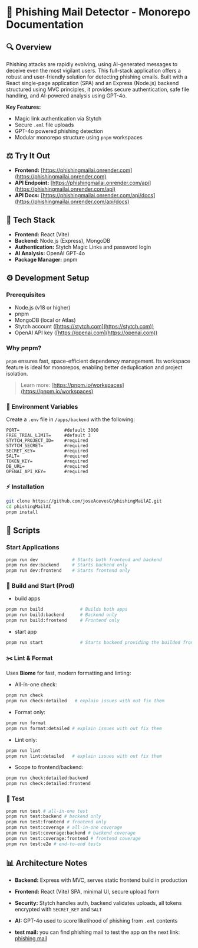 # 📱 Phishing Mail Detector - Monorepo Documentation

## 🔍 Overview

Phishing attacks are rapidly evolving, using AI-generated messages to deceive even the most vigilant users. This full-stack application offers a robust and user-friendly solution for detecting phishing emails. Built with a React single-page application (SPA) and an Express (Node.js) backend structured using MVC principles, it provides secure authentication, safe file handling, and AI-powered analysis using GPT-4o.

**Key Features:**

- Magic link authentication via Stytch
- Secure `.eml` file uploads
- GPT-4o powered phishing detection
- Modular monorepo structure using `pnpm` workspaces

## ⚖️ Try It Out

- **Frontend:** [https://phishingmailai.onrender.com](https://phishingmailai.onrender.com)
- **API Endpoint:** [https://phishingmailai.onrender.com/api](https://phishingmailai.onrender.com/api)
- **API Docs:** [https://phishingmailai.onrender.com/api/docs](https://phishingmailai.onrender.com/api/docs)

## 🚀 Tech Stack

- **Frontend:** React (Vite)
- **Backend:** Node.js (Express), MongoDB
- **Authentication:** Stytch Magic Links and password login
- **AI Analysis:** OpenAI GPT-4o
- **Package Manager:** pnpm

## ⚙️ Development Setup

### Prerequisites

- Node.js (v18 or higher)
- pnpm
- MongoDB (local or Atlas)
- Stytch account ([https://stytch.com](https://stytch.com))
- OpenAI API key ([https://openai.com](https://openai.com))

### Why pnpm?

`pnpm` ensures fast, space-efficient dependency management. Its workspace feature is ideal for monorepos, enabling better deduplication and project isolation.

> Learn more: [https://pnpm.io/workspaces](https://pnpm.io/workspaces)

### 📂 Environment Variables

Create a `.env` file in `/apps/backend` with the following:

```
PORT=                 #default 3000
FREE_TRIAL_LIMIT=     #default 3
STYTCH_PROJECT_ID=    #required
STYTCH_SECRET=        #required
SECRET_KEY=           #required
SALT=                 #required
TOKEN_KEY=            #required
DB_URL=               #required
OPENAI_API_KEY=       #required
```

### ⚡ Installation

```bash
git clone https://github.com/joseAcevesG/phishingMailAI.git
cd phishingMailAI
pnpm install
```

## 🚪 Scripts

### Start Applications

```bash
pnpm run dev             # Starts both frontend and backend
pnpm run dev:backend     # Starts backend only
pnpm run dev:frontend    # Starts frontend only
```

### 🔧 Build and Start (Prod)

- build apps

```bash
pnpm run build              # Builds both apps
pnpm run build:backend      # Backend only
pnpm run build:frontend     # Frontend only
```

- start app

```bash
pnpm run start              # Starts backend providing the builded frontend
```

### ✂️ Lint & Format

Uses **Biome** for fast, modern formatting and linting:

- All-in-one check:

```bash
pnpm run check
pnpm run check:detailed   # explain issues with out fix them
```

- Format only:

```bash
pnpm run format
pnpm run format:detailed # explain issues with out fix them
```

- Lint only:

```bash
pnpm run lint
pnpm run lint:detailed   # explain issues with out fix them
```

- Scope to frontend/backend:

```bash
pnpm run check:detailed:backend
pnpm run check:detailed:frontend
```

### 🧪 Test

```bash
pnpm run test # all-in-one test
pnpm run test:backend # backend only
pnpm run test:frontend # frontend only
pnpm run test:coverage # all-in-one coverage
pnpm run test:coverage:backend # backend coverage
pnpm run test:coverage:frontend # frontend coverage
pnpm run test:e2e # end-to-end tests
```

## 📊 Architecture Notes

- **Backend:** Express with MVC, serves static frontend build in production
- **Frontend:** React (Vite) SPA, minimal UI, secure upload form
- **Security:** Stytch handles auth, backend validates uploads, all tokens encrypted with `SECRET_KEY` and `SALT`
- **AI:** GPT-4o used to score likelihood of phishing from `.eml` contents

- **test mail:** you can find phishing mail to test the app on the next link: [phishing mail](https://github.com/rf-peixoto/phishing_pot/tree/main/email)
